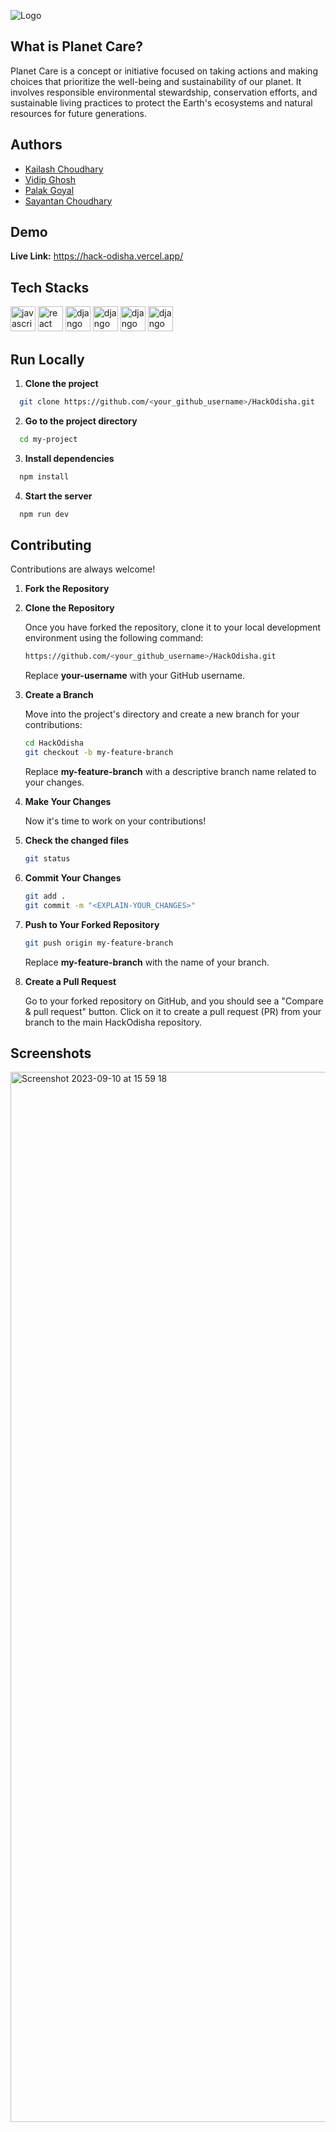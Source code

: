 ![Logo](https://github.com/PekaVengers/HackOdisha/assets/91741581/880f066e-f8d0-4989-9101-b5614370467e)

## What is Planet Care?

Planet Care is a concept or initiative focused on taking actions and making choices that prioritize the well-being and sustainability of our planet. It involves responsible environmental stewardship, conservation efforts, and sustainable living practices to protect the Earth's ecosystems and natural resources for future generations.

## Authors

- [Kailash Choudhary](https://www.github.com/kailashchoudhary11)
- [Vidip Ghosh](https://www.github.com/Vidip-Ghosh)
- [Palak Goyal](https://www.github.com/Palakkgoyal)
- [Sayantan Choudhary](https://www.github.com/Sch476)


## Demo
**Live Link:** https://hack-odisha.vercel.app/


## Tech Stacks

<div align="left">
  <img src="https://cdn.jsdelivr.net/gh/devicons/devicon/icons/javascript/javascript-original.svg" height="40" alt="javascript logo"  />
  <img src="https://cdn.jsdelivr.net/gh/devicons/devicon/icons/react/react-original.svg" height="40" alt="react logo"  />
  <img src="https://logowik.com/content/uploads/images/openai5002.jpg" 		 height="40" alt="django logo"  />
  <img src="https://static.djangoproject.com/img/logos/django-logo-negative.1d528e2cb5fb.png" height="40" alt="django logo"  />
  <img src="https://miro.medium.com/v2/resize:fit:644/1*d7Xs5RnaqcQtKzbNrAOAYA.png" height="40" alt="django logo"  />
  <img src="https://assets.stickpng.com/images/62cdccb0e106734e1ce200aa.png" height="40" alt="django logo"  />
</div>

## Run Locally

1. **Clone the project**

```bash
  git clone https://github.com/<your_github_username>/HackOdisha.git
```

2. **Go to the project directory**

```bash
  cd my-project
```

3. **Install dependencies**

```bash
  npm install
```

4. **Start the server**

```bash
  npm run dev
```


## Contributing

Contributions are always welcome!

1. **Fork the Repository**
2. **Clone the Repository**

   Once you have forked the repository, clone it to your local development environment using the following command:

   ```sh
   https://github.com/<your_github_username>/HackOdisha.git
   ```

   Replace **your-username** with your GitHub username.

3. **Create a Branch**

   Move into the project's directory and create a new branch for your contributions:

   ```sh
   cd HackOdisha
   git checkout -b my-feature-branch
   ```

   Replace **my-feature-branch** with a descriptive branch name related to your changes.

4. **Make Your Changes**

   Now it's time to work on your contributions!

5. **Check the changed files**

   ```sh
   git status
   ```

6. **Commit Your Changes**

   ```sh
   git add .
   git commit -m "<EXPLAIN-YOUR_CHANGES>"
   ```

7. **Push to Your Forked Repository**

   ```sh
   git push origin my-feature-branch
   ```

   Replace **my-feature-branch** with the name of your branch.

8. **Create a Pull Request**

   Go to your forked repository on GitHub, and you should see a "Compare & pull request" button. Click on it to create a pull request (PR) from your branch to the main HackOdisha repository.

## Screenshots

<img width="1680" alt="Screenshot 2023-09-10 at 15 59 18" src="https://github.com/PekaVengers/HackOdisha/assets/91741581/3df5faa8-0508-4881-9ca9-080638a965c8">
